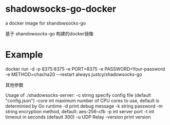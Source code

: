 # shadowsocks-go-docker
a docker image for shandowsocks-go 

基于 shandowsocks-go 构建的docker镜像

# Example

docker run -d  -p 8375:8375 -e PORT=8375 -e PASSWORD=Your-password -e METHOD=chacha20 --restart always  justcy/shadowsocks-go

其他参数

Usage of ./shadowsocks-server:
  -c string
        specify config file (default "config.json")
  -core int
        maximum number of CPU cores to use, default is determinied by Go runtime
  -d    print debug message
  -k string
        password
  -m string
        encryption method, default: aes-256-cfb
  -p int
        server port
  -t int
        timeout in seconds (default 300)
  -u    UDP Relay
  -version
        print version